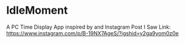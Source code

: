 # IdleMoment
A PC Time Display App inspired by and Instagram Post I Saw Link: https://www.instagram.com/p/B-19NX7AgeS/?igshid=y2ga9yom0z0e
